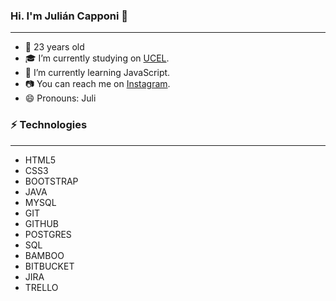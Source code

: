 ### Hi. I'm Julián Capponi 👋

---
- 🌱 23 years old
- :mortar_board: I’m currently studying on [UCEL](https://www.ucel.edu.ar/).
- :muscle: I’m currently learning JavaScript.
- :camera: You can reach me on [Instagram](https://www.instagram.com/julicapponi/).
- 😄 Pronouns: Juli

### ⚡ Technologies
---
- HTML5
- CSS3
- BOOTSTRAP
- JAVA
- MYSQL
- GIT
- GITHUB
- POSTGRES
- SQL
- BAMBOO
- BITBUCKET
- JIRA
- TRELLO




